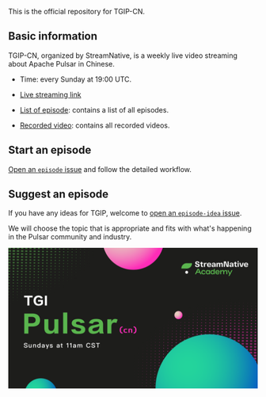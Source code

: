 This is the official repository for TGIP-CN.

## Basic information

TGIP-CN, organized by StreamNative, is a weekly live video streaming about Apache Pulsar in Chinese.

* Time: every Sunday at 19:00 UTC.

* [Live streaming link](https://live.bilibili.com/21468418)

* [List of episode](playlist.md): contains a list of all episodes.

* [Recorded video](https://space.bilibili.com/391380821/channel/detail?cid=98214): contains all recorded videos.

## Start an episode

[Open an `episode` issue](https://github.com/streamnative/tgip-cn/issues/new/choose) and follow the detailed workflow.

## Suggest an episode 

If you have any ideas for TGIP, welcome to [open an `episode-idea` issue](https://github.com/streamnative/tgip-cn/issues/new/choose).

We will choose the topic that is appropriate and fits with what's happening in the Pulsar community and industry.

![](image/cover.png)
